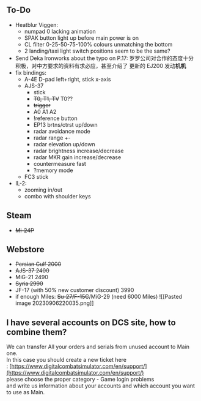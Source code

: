 ## To-Do
- Heatblur Viggen: 
	- numpad 0 lacking animation
	- SPAK button light up before main power is on
	- CL filter 0-25-50-75-100% colours unmatching the bottom
	- 2 landing/taxi light switch positions seem to be the same?
- Send Deka Ironworks about the typo on P.17:
	罗罗公司对合作的态度十分积极，对中方要求的资料有求必应，甚至介绍了 更新的 EJ200 发动**机机**
- fix bindings:
	- A-4E D-pad left+right, stick x-axis
	- AJS-37 
		- stick
		- ~~T0, T1, TV~~ T0??
		- ~~trigger~~
		- A0 A1 A2
		- !reference button 
		- EP13 brtns/ctrst up/down
		- radar avoidance mode
		- radar range +-
		- radar elevation up/down
		- radar brightness increase/decrease
		- radar MKR gain increase/decrease
		- countermeasure fast
		- ?memory mode
	- FC3 stick
- IL-2:
	- zooming in/out
	- combo with shoulder keys
## Steam
- ~~Mi-24P~~
## Webstore
- ~~Persian Gulf 2000~~
- ~~AJS-37 2400~~
- MiG-21 2490
- ~~Syria 2990~~
- JF-17 (with 50% new customer discount) 3990
- if enough Miles: ~~Su-27/F-15C~~/MiG-29 (need 6000 Miles)
![[Pasted image 20230906220035.png]]
## I have several accounts on DCS site, how to combine them?
We can transfer All your orders and serials from unused account to Main one.   
In this case you should create a new ticket here : [https://www.digitalcombatsimulator.com/en/support/](https://www.digitalcombatsimulator.com/en/support/)  
please choose the proper category - Game login problems   
and write us information about your accounts and which account you want to use as Main.
